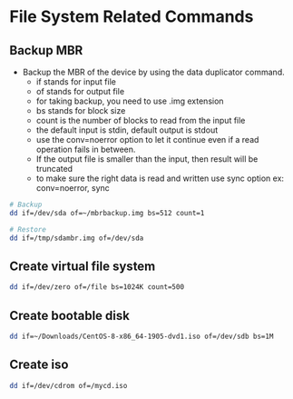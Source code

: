 # File System Related Commands

## Backup MBR
* Backup the MBR of the device by using the data duplicator command.
  * if stands for input file
  * of stands for output file
  * for taking backup, you need to use .img extension
  * bs stands for block size
  * count is the number of blocks to read from the input file
  * the default input is stdin, default output is stdout
  * use the conv=noerror option to let it continue even if a read operation fails in between.
  * If the output file is smaller than the input, then result will be truncated
  * to make sure the right data is read and written use sync option ex: conv=noerror, sync
```bash
# Backup
dd if=/dev/sda of=~/mbrbackup.img bs=512 count=1

# Restore
dd if=/tmp/sdambr.img of=/dev/sda
```

## Create virtual file system

```bash
dd if=/dev/zero of=/file bs=1024K count=500
```

## Create bootable disk
```bash
dd if=~/Downloads/CentOS-8-x86_64-1905-dvd1.iso of=/dev/sdb bs=1M
```

## Create iso
```bash
dd if=/dev/cdrom of=/mycd.iso
```

